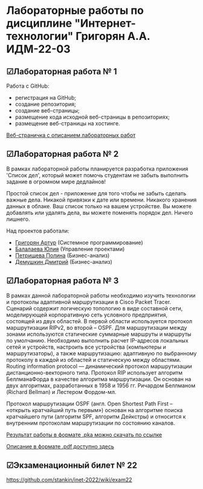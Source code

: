 # Лабораторные работы по дисциплине "Интернет-технологии" Григорян А.А. ИДМ-22-03
## ☑Лабораторная работа № 1
Работа с GitHub:
* регистрация на GitHub;
* создание репозитория;
* создание веб-страницы;
* размещение кода исходной веб-страницы в репозиториях;
* размещение веб-страницы на хостинге.

[Веб-страничка с описанием лабораторных работ](https://salemnight1.github.io/)
## ☑Лабораторная работа № 2
В рамках лабораторной работы планируется разработка приложения 'Список дел', который может помочь студентам не забыть выполнить задание в огромном мире дедлайнов!

Простой список дел - приложение для того чтобы не забыть сделать важные дела. Никакой привязки к дате или времени. Никакого хранения данных в облаке. Ваш список только на вашем устройстве. Вы можете добавлять или удалять дела, вы можете поменять порядок дел. Ничего лишнего.

Над проектов работали:
* [Григорян Артур](https://salemnight1.github.io/) (Системное программирование)
* [Балалаева Юлия](https://balalaevajulia.github.io/LabsInetTexnologii/) (Управление проектами)
* [Петрищева Полина](https://polinapetrishcheva.github.io/lab-petrishcheva/) (Бизнес-анализ)
* [Демушкин Дмитрий](https://dmitrydemushkin1998.github.io/lab-demushkin/) (Бизнес-анализ)
## ☑Лабораторная работа № 3
В рамках данной лабораторной работы необходимо изучить технологии и протоколы адаптивной маршрутизации в Cisco Packet Tracer. Сценарий содержит логическую топологию в виде составной сети, моделирующей корпоративную сеть условного предприятия, состоящей из двух областей. В первой области используется протокол маршрутизации RIPv2, во второй – OSPF. Для маршрутизации между зонами используются статические суммарные маршруты и маршруты по умолчанию. Необходимо выполнить расчет IP-адресов локальных сетей и устройств, настроить все устройства (компьютеры и маршрутизаторы), а также маршрутизацию: адаптивную по выбранному протоколу в каждой из областей и статическую между областями.
Routing information protocol — динамический протокол маршрутизации дистанционно-векторного типа. Протокол RIP использует алгоритм БеллманаФорда в качестве алгоритма маршрутизации. Он основан на двух алгоритмах, разработанных в 1958 и 1956 гг. Ричардом Беллманом (Richard Bellman) и Лестером Фордом-мл.

Протокол маршрутизации OSPF (англ. Open Shortest Path First – «открыть кратчайший путь первым») основан на алгоритме поиска кратчайшего пути (алгоритм SPF, алгоритм Дейкстры) и относится к внутренним протоколам маршрутизации по состоянию каналов.

[Результат работы в формате .pka можно скачать по ссылке](https://github.com/SalemNight1/SalemNight1.github.io/blob/main/%D0%9B%D0%B0%D0%B1%D0%B03/Stsenariy_dlya_CPT.pka)

[Описание в формате .pdf доступно здесь](https://github.com/SalemNight1/SalemNight1.github.io/blob/main/%D0%9B%D0%B0%D0%B1%D0%B03/Grigoryan_laba_3.pdf)
## ☑Экзаменационный билет № 22
https://github.com/stankin/inet-2022/wiki/exam22
